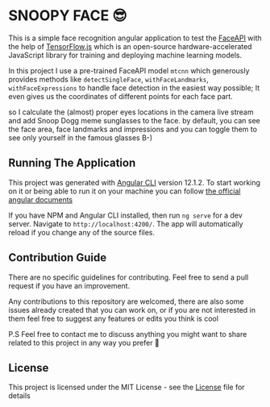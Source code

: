 # SNOOPY FACE 😎

This is a simple face recognition angular application to test the [FaceAPI](https://www.npmjs.com/package/@vladmandic/face-api) with the help of [TensorFlow.js](https://www.npmjs.com/package/@tensorflow/tfjs) which is an open-source hardware-accelerated JavaScript library for training and deploying machine learning models.

In this project I use a pre-trained FaceAPI model `mtcnn` which generously provides methods like `detectSingleFace`, `withFaceLandmarks`, `withFaceExpressions` to handle face detection in the easiest way possible; It even gives us the coordinates of different points for each face part.

so I calculate the (almost) proper eyes locations in the camera live stream and add Snoop Dogg meme sunglasses to the face. by default, you can see the face area, face landmarks and impressions and you can toggle them to see only yourself in the famous glasses B-)

## Running The Application

This project was generated with [Angular CLI](https://github.com/angular/angular-cli) version 12.1.2.
To start working on it or being able to run it on your machine you can follow [the official angular documents](https://angular.io/guide/setup-local)

If you have NPM and Angular CLI installed, then run `ng serve` for a dev server. Navigate to `http://localhost:4200/`. The app will automatically reload if you change any of the source files.

## Contribution Guide

There are no specific guidelines for contributing. Feel free to send a pull request if you have an improvement.

Any contributions to this repository are welcomed, there are also some issues already created that you can work on, or if you are not interested in them feel free to suggest any features or edits you think is cool

P.S
Feel free to contact me to discuss anything you might want to share related to this project in any way you prefer 🙂

## License

This project is licensed under the MIT License - see the [License](https://github.com/amin-setayeshfar/snoopy-face/blob/master/LICENSE) file for details
